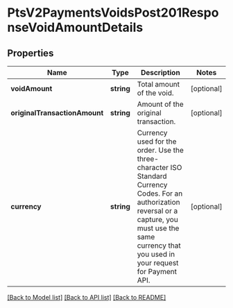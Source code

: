 # PtsV2PaymentsVoidsPost201ResponseVoidAmountDetails

## Properties
Name | Type | Description | Notes
------------ | ------------- | ------------- | -------------
**voidAmount** | **string** | Total amount of the void. | [optional] 
**originalTransactionAmount** | **string** | Amount of the original transaction. | [optional] 
**currency** | **string** | Currency used for the order. Use the three-character ISO Standard Currency Codes.  For an authorization reversal or a capture, you must use the same currency that you used in your request for Payment API. | [optional] 

[[Back to Model list]](../README.md#documentation-for-models) [[Back to API list]](../README.md#documentation-for-api-endpoints) [[Back to README]](../README.md)


